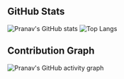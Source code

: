 ## GitHub Stats

![Pranav's GitHub stats](https://github-readme-stats.vercel.app/api?username=pranavbattini&show_icons=true&theme=radical)
![Top Langs](https://github-readme-stats.vercel.app/api/top-langs/?username=pranavbattini&layout=compact&theme=radical)

## Contribution Graph

![Pranav's GitHub activity graph](https://github-readme-activity-graph.vercel.app/graph?username=pranavbattini&theme=rogue)
